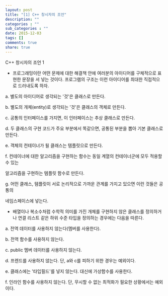 ```yaml
---
layout: post
title: "[1] C++ 창시자의 조언"
description: ""
categories : ""
sub_categories : ""
date: 2015-12-03
tags: []
comments: true
share: true
---
```


C++ 창시자의 조언 1

  

  * 프로그래밍이란 어떤 문제에 대한 해결책 안에 여러분의 아이디어를 구체적으로 표현한 문장을 서 넣는 것이다. 프로그램의 구조는 이런 아이디어를 최대한 직접적으로 드러내도록 하자.

a. 별도의 아이디어로 생각되는 '것'은 클래스로 만든다.

b. 별도의 개체(entity)로 생각되는 '것'은 클래스의 객체로 만든다.

c. 공통의 인터페이스를 가지면, 이 인터페이스는 추상 클래스로 만든다.

d. 두 클래스의 구현 코드가 주요 부분에서 똑같으면, 공통된 부분을 뽑아 기본 클래스로 만든다.

e. 객체의 컨테이너가 될 클래스는 템플릿으로 만든다.

f. 컨테이너에 대한 알고리즘을 구현하는 함수는 동일 계열의 컨테이너군에 모두 적용할 수 있는

알고리즘을 구현하는 템플릿 함수로 만든다.

g. 어떤 클래스, 템플릿이 서로 논리적으로 가까운 관계를 가지고 있으면 이런 것들은 공통의

네임스페이스에 넣는다.

  

  * 배열이나 복소수처럼 수학적 의미를 가진 개체를 구현하지 않은 클래스를 정의하거나 연결 리스트 같은 하위 수준 타입을 정의하는 경우에는 다음을 따른다.

a. 전역 데이터를 사용하지 않는다(멤버를 사용한다).

b. 전역 함수를 사용하지 않는다.

c. public 멤버 데이터를 사용하지 않는다.

d. 프렌드를 사용하지 않는다. 단, a와 c를 피하기 위한 경우는 예외이다.

e. 클래스에는 '타입필드'를 넣지 않는다. 대신에 가상함수를 사용한다.

f. 인라인 함수를 사용하지 않는다. 단, 무시할 수 없는 최적화가 필요한 상황에서는 예외이다.

